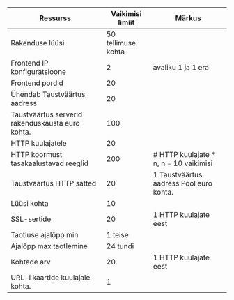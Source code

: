 Ressurss| Vaikimisi limiit | Märkus
---|---|---
Rakenduse lüüsi | 50 tellimuse kohta |
Frontend IP konfiguratsioone| 2 | avaliku 1 ja 1 era
Frontend pordid | 20 |
Ühendab Taustväärtus aadress | 20 |
Taustväärtus serverid rakenduskausta euro kohta. | 100 |
HTTP kuulajatele | 20 |
HTTP koormust tasakaalustavad reeglid | 200 | # HTTP kuulajate * n, n = 10 vaikimisi
Taustväärtus HTTP sätted | 20 | 1 Taustväärtus aadress Pool euro kohta.
Lüüsi kohta | 10 |
SSL-sertide | 20 | 1 HTTP kuulajate eest
Taotluse ajalõpp min | 1 teise |
Ajalõpp max taotlemine | 24 tundi |
Kohtade arv | 20 | 1 HTTP kuulajate eest
URL-i kaartide kuulajale kohta. | 1 |
